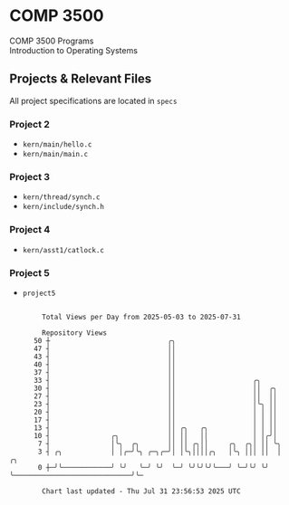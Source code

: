 # COMP 3500
COMP 3500 Programs  
Introduction to Operating Systems  
## Projects & Relevant Files
All project specifications are located in `specs`
### Project 2
- `kern/main/hello.c`
- `kern/main/main.c`
### Project 3
- `kern/thread/synch.c`
- `kern/include/synch.h`
### Project 4
- `kern/asst1/catlock.c`
### Project 5
- `project5`

```

        Total Views per Day from 2025-05-03 to 2025-07-31

        Repository Views
      50 ┼                             ╭╮
      47 ┤                             ││
      43 ┤                             ││
      40 ┤                             ││
      37 ┤                             ││
      33 ┤                             ││                   ╭╮
      30 ┤                             ││                   ││  ╭╮
      27 ┤                             ││                   ││  ││
      23 ┤                             ││                   │╰╮ ││
      20 ┤                             ││                   │ │ ││
      17 ┤                             ││                   │ │ ││
      13 ┤                             ││ ╭╮   ╭╮           │ │ ││
      10 ┤               ╭╮            ││ ││   ││           │ │╭╯│
       7 ┤               │╰╮  ╭╮       ││ ││ ╭╮││     ╭╮  ╭╮│ ││ ╰╮
       3 ┤ ╭╮            │ │╭─╯╰╮ ╭─╮╭─╯│ │╰╮││││╭╮   │╰╮ │││ ││  │                             ╭╮
       0 ┼─╯╰────────────╯ ╰╯   ╰─╯ ╰╯  ╰─╯ ╰╯╰╯╰╯╰───╯ ╰─╯╰╯ ╰╯  ╰─────────────────────────────╯╰─

        Chart last updated - Thu Jul 31 23:56:53 2025 UTC
        
```
